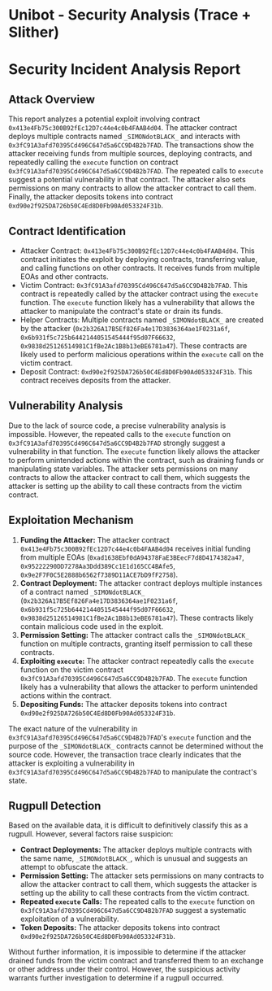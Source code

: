 # Unibot - Security Analysis (Trace + Slither)

# Security Incident Analysis Report

## Attack Overview
This report analyzes a potential exploit involving contract `0x413e4Fb75c300B92fEc12D7c44e4c0b4FAAB4d04`. The attacker contract deploys multiple contracts named `_SIMONdotBLACK_` and interacts with `0x3fC91A3afd70395Cd496C647d5a6CC9D4B2b7FAD`. The transactions show the attacker receiving funds from multiple sources, deploying contracts, and repeatedly calling the `execute` function on contract `0x3fC91A3afd70395Cd496C647d5a6CC9D4B2b7FAD`. The repeated calls to `execute` suggest a potential vulnerability in that contract. The attacker also sets permissions on many contracts to allow the attacker contract to call them. Finally, the attacker deposits tokens into contract `0xd90e2f925DA726b50C4Ed8D0Fb90Ad053324F31b`.

## Contract Identification
- Attacker Contract: `0x413e4Fb75c300B92fEc12D7c44e4c0b4FAAB4d04`. This contract initiates the exploit by deploying contracts, transferring value, and calling functions on other contracts. It receives funds from multiple EOAs and other contracts.
- Victim Contract: `0x3fC91A3afd70395Cd496C647d5a6CC9D4B2b7FAD`. This contract is repeatedly called by the attacker contract using the `execute` function. The `execute` function likely has a vulnerability that allows the attacker to manipulate the contract's state or drain its funds.
- Helper Contracts: Multiple contracts named `_SIMONdotBLACK_` are created by the attacker (`0x2b326A17B5Ef826Fa4e17D3836364ae1F0231a6f`, `0x6b931f5c725b6442144051545444f95d07F66632`, `0x9838d25126514981C1fBe2Ac1B8b13eBE6781a47`). These contracts are likely used to perform malicious operations within the `execute` call on the victim contract.
- Deposit Contract: `0xd90e2f925DA726b50C4Ed8D0Fb90Ad053324F31b`. This contract receives deposits from the attacker.

## Vulnerability Analysis
Due to the lack of source code, a precise vulnerability analysis is impossible. However, the repeated calls to the `execute` function on `0x3fC91A3afd70395Cd496C647d5a6CC9D4B2b7FAD` strongly suggest a vulnerability in that function. The `execute` function likely allows the attacker to perform unintended actions within the contract, such as draining funds or manipulating state variables. The attacker sets permissions on many contracts to allow the attacker contract to call them, which suggests the attacker is setting up the ability to call these contracts from the victim contract.

## Exploitation Mechanism
1. **Funding the Attacker:** The attacker contract `0x413e4Fb75c300B92fEc12D7c44e4c0b4FAAB4d04` receives initial funding from multiple EOAs (`0xad1638Ebf0dA94378FaE3BEecF7d8D4174382a47`, `0x95222290DD7278Aa3Ddd389Cc1E1d165CC4BAfe5`, `0x9e2F7F0C5E2888b6562f7389D11ACE7bD9fF2758`).
2. **Contract Deployment:** The attacker contract deploys multiple instances of a contract named `_SIMONdotBLACK_` (`0x2b326A17B5Ef826Fa4e17D3836364ae1F0231a6f`, `0x6b931f5c725b6442144051545444f95d07F66632`, `0x9838d25126514981C1fBe2Ac1B8b13eBE6781a47`). These contracts likely contain malicious code used in the exploit.
3. **Permission Setting:** The attacker contract calls the `_SIMONdotBLACK_` function on multiple contracts, granting itself permission to call these contracts.
4. **Exploiting `execute`:** The attacker contract repeatedly calls the `execute` function on the victim contract `0x3fC91A3afd70395Cd496C647d5a6CC9D4B2b7FAD`. The `execute` function likely has a vulnerability that allows the attacker to perform unintended actions within the contract.
5. **Depositing Funds:** The attacker deposits tokens into contract `0xd90e2f925DA726b50C4Ed8D0Fb90Ad053324F31b`.

The exact nature of the vulnerability in `0x3fC91A3afd70395Cd496C647d5a6CC9D4B2b7FAD`'s `execute` function and the purpose of the `_SIMONdotBLACK_` contracts cannot be determined without the source code. However, the transaction trace clearly indicates that the attacker is exploiting a vulnerability in `0x3fC91A3afd70395Cd496C647d5a6CC9D4B2b7FAD` to manipulate the contract's state.

## Rugpull Detection
Based on the available data, it is difficult to definitively classify this as a rugpull. However, several factors raise suspicion:

- **Contract Deployments:** The attacker deploys multiple contracts with the same name, `_SIMONdotBLACK_`, which is unusual and suggests an attempt to obfuscate the attack.
- **Permission Setting:** The attacker sets permissions on many contracts to allow the attacker contract to call them, which suggests the attacker is setting up the ability to call these contracts from the victim contract.
- **Repeated `execute` Calls:** The repeated calls to the `execute` function on `0x3fC91A3afd70395Cd496C647d5a6CC9D4B2b7FAD` suggest a systematic exploitation of a vulnerability.
- **Token Deposits:** The attacker deposits tokens into contract `0xd90e2f925DA726b50C4Ed8D0Fb90Ad053324F31b`.

Without further information, it is impossible to determine if the attacker drained funds from the victim contract and transferred them to an exchange or other address under their control. However, the suspicious activity warrants further investigation to determine if a rugpull occurred.
